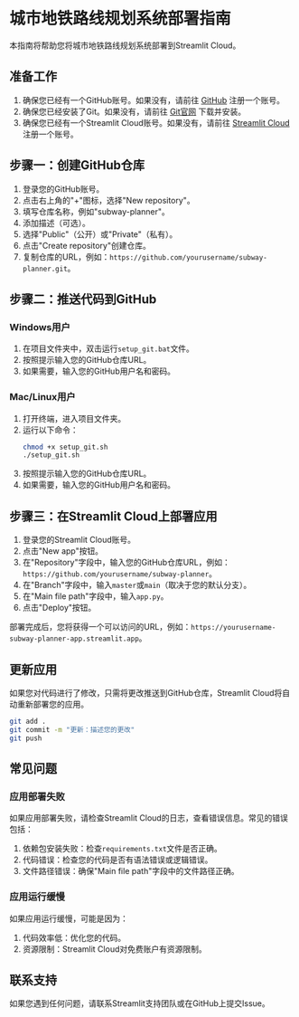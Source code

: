 # 城市地铁路线规划系统部署指南

本指南将帮助您将城市地铁路线规划系统部署到Streamlit Cloud。

## 准备工作

1. 确保您已经有一个GitHub账号。如果没有，请前往 [GitHub](https://github.com/) 注册一个账号。
2. 确保您已经安装了Git。如果没有，请前往 [Git官网](https://git-scm.com/) 下载并安装。
3. 确保您已经有一个Streamlit Cloud账号。如果没有，请前往 [Streamlit Cloud](https://streamlit.io/cloud) 注册一个账号。

## 步骤一：创建GitHub仓库

1. 登录您的GitHub账号。
2. 点击右上角的"+"图标，选择"New repository"。
3. 填写仓库名称，例如"subway-planner"。
4. 添加描述（可选）。
5. 选择"Public"（公开）或"Private"（私有）。
6. 点击"Create repository"创建仓库。
7. 复制仓库的URL，例如：`https://github.com/yourusername/subway-planner.git`。

## 步骤二：推送代码到GitHub

### Windows用户

1. 在项目文件夹中，双击运行`setup_git.bat`文件。
2. 按照提示输入您的GitHub仓库URL。
3. 如果需要，输入您的GitHub用户名和密码。

### Mac/Linux用户

1. 打开终端，进入项目文件夹。
2. 运行以下命令：
   ```bash
   chmod +x setup_git.sh
   ./setup_git.sh
   ```
3. 按照提示输入您的GitHub仓库URL。
4. 如果需要，输入您的GitHub用户名和密码。

## 步骤三：在Streamlit Cloud上部署应用

1. 登录您的Streamlit Cloud账号。
2. 点击"New app"按钮。
3. 在"Repository"字段中，输入您的GitHub仓库URL，例如：`https://github.com/yourusername/subway-planner`。
4. 在"Branch"字段中，输入`master`或`main`（取决于您的默认分支）。
5. 在"Main file path"字段中，输入`app.py`。
6. 点击"Deploy"按钮。

部署完成后，您将获得一个可以访问的URL，例如：`https://yourusername-subway-planner-app.streamlit.app`。

## 更新应用

如果您对代码进行了修改，只需将更改推送到GitHub仓库，Streamlit Cloud将自动重新部署您的应用。

```bash
git add .
git commit -m "更新：描述您的更改"
git push
```

## 常见问题

### 应用部署失败

如果应用部署失败，请检查Streamlit Cloud的日志，查看错误信息。常见的错误包括：

1. 依赖包安装失败：检查`requirements.txt`文件是否正确。
2. 代码错误：检查您的代码是否有语法错误或逻辑错误。
3. 文件路径错误：确保"Main file path"字段中的文件路径正确。

### 应用运行缓慢

如果应用运行缓慢，可能是因为：

1. 代码效率低：优化您的代码。
2. 资源限制：Streamlit Cloud对免费账户有资源限制。

## 联系支持

如果您遇到任何问题，请联系Streamlit支持团队或在GitHub上提交Issue。 